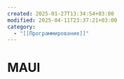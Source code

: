 ```yaml
---
created: 2025-01-27T13:34:54+03:00
modified: 2025-04-11T23:37:21+03:00
category:
  - "[[Программирование]]"
---
```


# MAUI

